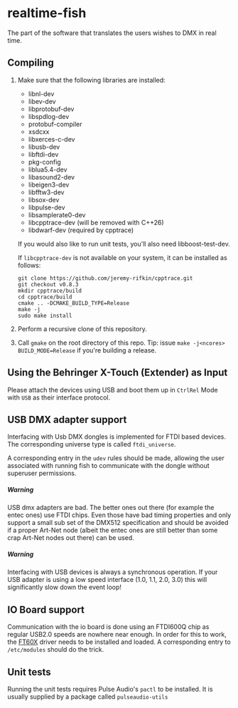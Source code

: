 # realtime-fish
The part of the software that translates the users wishes to DMX in real time.

## Compiling
1. Make sure that the following libraries are installed:
	* libnl-dev
	* libev-dev
	* libprotobuf-dev
	* libspdlog-dev
	* protobuf-compiler
	* xsdcxx
	* libxerces-c-dev
	* libusb-dev
	* libftdi-dev
	* pkg-config
	* liblua5.4-dev
    * libasound2-dev
    * libeigen3-dev
    * libfftw3-dev
    * libsox-dev
    * libpulse-dev
    * libsamplerate0-dev
    * libcpptrace-dev (will be removed with C++26)
    * libdwarf-dev (required by cpptrace)

   If you would also like to run unit tests, you'll also need libboost-test-dev.

   If `libcpptrace-dev` is not available on your system, it can be installed as follows:
   ```
   git clone https://github.com/jeremy-rifkin/cpptrace.git
   git checkout v0.8.3
   mkdir cpptrace/build
   cd cpptrace/build
   cmake .. -DCMAKE_BUILD_TYPE=Release
   make -j
   sudo make install
   ```
2. Perform a recursive clone of this repository.
3. Call `gmake` on the root directory of this repo. Tip: issue `make -j<ncores> BUILD_MODE=Release`
if you're building a release.

## Using the Behringer X-Touch (Extender) as Input
Please attach the devices using USB and boot them up in `CtrlRel` Mode with `USB` as their
interface protocol.

## USB DMX adapter support
Interfacing with Usb DMX dongles is implemented for FTDI based devices. The corresponding
universe type is called `ftdi_universe`.

A corresponding entry in the `udev` rules should be made, allowing the user associated with
running fish to communicate with the dongle without superuser permissions.

##### Warning
USB dmx adapters are bad. The better ones out there (for example the entec ones) use FTDI chips.
Even those have bad timing properties and only support a small sub set of the DMX512 specification
and should be avoided if a proper Art-Net node (albeit the entec ones are still better than some
crap Art-Net nodes out there) can be used.

##### Warning
Interfacing with USB devices is always a synchronous operation. If your USB adapter is using
a low speed interface (1.0, 1.1, 2.0, 3.0) this will significantly slow down the event loop!

## IO Board support
Communication with the io board is done using an FTDI600Q chip as regular USB2.0 speeds are
nowhere near enough. In order for this to work, the [FT60X](https://github.com/lambdaconcept/ft60x_driver/tree/master)
driver needs to be installed and loaded. A corresponding entry to `/etc/modules` should do the trick.

## Unit tests
Running the unit tests requires Pulse Audio's `pactl` to be installed.
It is usually supplied by a package called `pulseaudio-utils`
